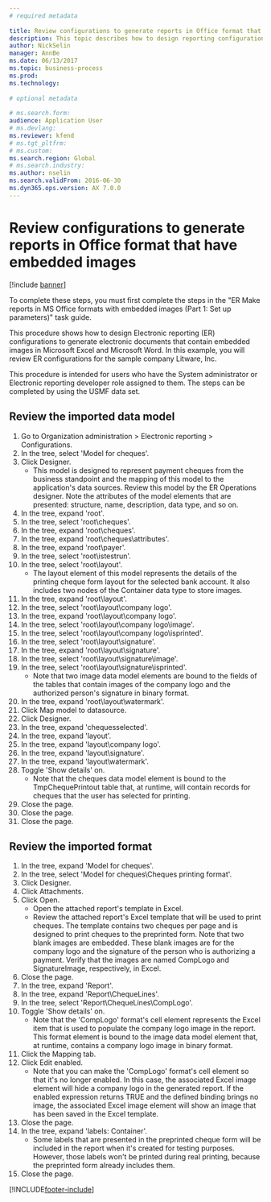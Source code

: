 ```yaml
--- 
# required metadata 
 
title: Review configurations to generate reports in Office format that have embedded images
description: This topic describes how to design reporting configurations to generate electronic documents that contain embedded images. (Part 1 - Set up parameters). 
author: NickSelin
manager: AnnBe 
ms.date: 06/13/2017
ms.topic: business-process 
ms.prod:  
ms.technology:  
 
# optional metadata 
 
# ms.search.form:   
audience: Application User 
# ms.devlang:  
ms.reviewer: kfend
# ms.tgt_pltfrm:  
# ms.custom:  
ms.search.region: Global
# ms.search.industry: 
ms.author: nselin
ms.search.validFrom: 2016-06-30 
ms.dyn365.ops.version: AX 7.0.0 
---
```

# Review configurations to generate reports in Office format that have embedded images

[!include [banner](../../includes/banner.md)]

To complete these steps, you must first complete the steps in the "ER Make reports in MS Office formats with embedded images (Part 1: Set up parameters)" task guide.

This procedure shows how to design Electronic reporting (ER) configurations to generate electronic documents that contain embedded images in Microsoft Excel and Microsoft Word. In this example, you will review ER configurations for the sample company Litware, Inc. 

This procedure is intended for users who have the System administrator or Electronic reporting developer role assigned to them. The steps can be completed by using the USMF data set.


## Review the imported data model
1. Go to Organization administration > Electronic reporting > Configurations.
2. In the tree, select 'Model for cheques'.
3. Click Designer.
    * This model is designed to represent payment cheques from the business standpoint and the mapping of this model to the application's data sources. Review this model by the ER Operations designer. Note the attributes of the model elements that are presented: structure, name, description, data type, and so on.   
4. In the tree, expand 'root'.
5. In the tree, select 'root\cheques'.
6. In the tree, expand 'root\cheques'.
7. In the tree, expand 'root\cheques\attributes'.
8. In the tree, expand 'root\payer'.
9. In the tree, select 'root\istestrun'.
10. In the tree, select 'root\layout'.
    * The layout element of this model represents the details of the printing cheque form layout for the selected bank account. It also includes two nodes of the Container data type to store images.   
11. In the tree, expand 'root\layout'.
12. In the tree, select 'root\layout\company logo'.
13. In the tree, expand 'root\layout\company logo'.
14. In the tree, select 'root\layout\company logo\image'.
15. In the tree, select 'root\layout\company logo\isprinted'.
16. In the tree, select 'root\layout\signature'.
17. In the tree, expand 'root\layout\signature'.
18. In the tree, select 'root\layout\signature\image'.
19. In the tree, select 'root\layout\signature\isprinted'.
    * Note that two image data model elements are bound to the fields of the tables that contain images of the company logo and the authorized person's signature in binary format.  
20. In the tree, expand 'root\layout\watermark'.
21. Click Map model to datasource.
22. Click Designer.
23. In the tree, expand 'chequesselected'.
24. In the tree, expand 'layout'.
25. In the tree, expand 'layout\company logo'.
26. In the tree, expand 'layout\signature'.
27. In the tree, expand 'layout\watermark'.
28. Toggle 'Show details' on.
    * Note that the cheques data model element is bound to the TmpChequePrintout table that, at runtime, will contain records for cheques that the user has selected for printing.   
29. Close the page.
30. Close the page.
31. Close the page.

## Review the imported format
1. In the tree, expand 'Model for cheques'.
2. In the tree, select 'Model for cheques\Cheques printing format'.
3. Click Designer.
4. Click Attachments.
5. Click Open.
    * Open the attached report's template in Excel.  
    * Review the attached report's Excel template that will be used to print cheques. The template contains two cheques per page and is designed to print cheques to the preprinted form. Note that two blank images are embedded. These blank images are for the company logo and the signature of the person who is authorizing a payment. Verify that the images are named CompLogo and SignatureImage, respectively, in Excel.   
6. Close the page.
7. In the tree, expand 'Report'.
8. In the tree, expand 'Report\ChequeLines'.
9. In the tree, select 'Report\ChequeLines\CompLogo'.
10. Toggle 'Show details' on.
    * Note that the 'CompLogo' format's cell element represents the Excel item that is used to populate the company logo image in the report. This format element is bound to the image data model element that, at runtime, contains a company logo image in binary format.   
11. Click the Mapping tab.
12. Click Edit enabled.
    * Note that you can make the 'CompLogo' format's cell element so that it's no longer enabled. In this case, the associated Excel image element will hide a company logo in the generated report. If the enabled expression returns TRUE and the defined binding brings no image, the associated Excel image element will show an image that has been saved in the Excel template.   
13. Close the page.
14. In the tree, expand 'labels: Container'.
    * Some labels that are presented in the preprinted cheque form will be included in the report when it's created for testing purposes. However, those labels won't be printed during real printing, because the preprinted form already includes them.  
15. Close the page.



[!INCLUDE[footer-include](../../../../includes/footer-banner.md)]